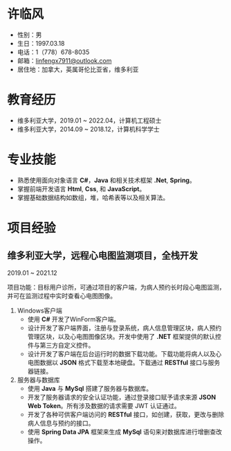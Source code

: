 <link rel="stylesheet" href="font.css">

# 许临风
- 性别：男
- 生日：1997.03.18
- 电话：1（778）678-8035
- 邮箱：linfengx7911@outlook.com
- 居住地：加拿大，英属哥伦比亚省，维多利亚

# 教育经历
- 维多利亚大学，2019.01 ~ 2022.04，计算机工程硕士
- 维多利亚大学，2014.09 ~ 2018.12，计算机科学学士

# 专业技能
- 熟悉使用面向对象语言 **C#**，**Java** 和相关技术框架 **.Net**, **Spring**。
- 掌握前端开发语言 **Html**, **Css**, 和 **JavaScript**。
- 掌握基础数据结构如数组，堆，哈希表等以及相关算法。


# 项目经验
## 维多利亚大学，远程心电图监测项目，全栈开发

2019.01 ~ 2021.12

项目功能：目标用户诊所，可通过项目的客户端，为病人预约长时段心电图监测，并可在监测过程中实时查看心电图图像。
1. Windows客户端 
    - 使用 **C#** 开发了WinForm客户端。
    - 设计开发了客户端界面，注册与登录系统，病人信息管理区块，病人预约管理区块，以及心电图图像区块。开发中使用了 **.NET** 框架提供的默认控件与第三方自定义控件。
    - 设计开发了客户端在后台运行时的数据下载功能。下载功能将病人以及心电图数据以 **JSON** 格式下载至本地硬盘。下载通过 **RESTful** 接口与服务器链接。
2. 服务器与数据库
    - 使用 **Java** 与 **MySql** 搭建了服务器与数据库。
    - 开发了服务器请求的安全认证功能，通过登录接口赋予请求来源 **JSON Web Token**。所有涉及数据的请求需要 JWT 认证通过。
    - 开发了各种可供客户端访问的 **RESTful** 接口，如创建，获取，更改与删除病人信息与预约的接口。
    - 使用 **Spring Data JPA** 框架来生成 **MySql** 语句来对数据库进行增删查改操作。